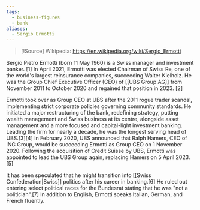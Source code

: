 ```yaml
---
tags:
  - business-figures
  - bank
aliases:
  - Sergio Ermotti
---
```

> [!Source]
> Wikipedia: https://en.wikipedia.org/wiki/Sergio_Ermotti

Sergio Pietro Ermotti (born 11 May 1960) is a Swiss manager and investment banker. [1] In April 2021, Ermotti was elected Chairman of Swiss Re, one of the world's largest reinsurance companies, succeeding Walter Kielholz. He was the Group Chief Executive Officer (CEO) of [[UBS Group AG]] from November 2011 to October 2020 and regained that position in 2023. [2]

Ermotti took over as Group CEO at UBS after the 2011 rogue trader scandal, implementing strict corporate policies governing community standards. He initiated a major restructuring of the bank, redefining strategy, putting wealth management and Swiss business at its centre, alongside asset management and a more focused and capital-light investment banking. Leading the firm for nearly a decade, he was the longest serving head of UBS.[3][4] In February 2020, UBS announced that Ralph Hamers, CEO of ING Group, would be succeeding Ermotti as Group CEO on 1 November 2020. Following the acquisition of Credit Suisse by UBS, Ermotti was appointed to lead the UBS Group again, replacing Hamers on 5 April 2023.[5]

It has been speculated that he might transition into [[Swiss Confederation|Swiss]] politics after his career in banking.[6] He ruled out entering select political races for the Bundesrat stating that he was "not a politician".[7] In addition to English, Ermotti speaks Italian, German, and French fluently. 